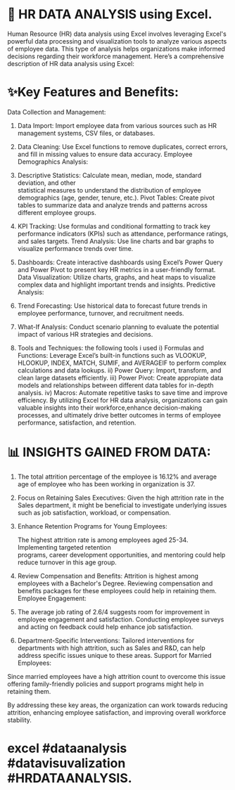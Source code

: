# 📌 HR DATA ANALYSIS  using Excel.

Human Resource (HR) data analysis using Excel involves leveraging Excel's powerful data processing and visualization tools
to analyze various aspects of employee data. This type of analysis helps organizations make 
informed decisions regarding their workforce management. Here’s a comprehensive description of HR data analysis using Excel:

# ✨Key Features and Benefits:
Data Collection and Management:

1) Data Import: Import employee data from various sources such as HR management systems, CSV files, or databases.

2) Data Cleaning: Use Excel functions to remove duplicates, correct errors, and fill in missing values to ensure data accuracy.
 Employee Demographics Analysis:

3) Descriptive Statistics: Calculate mean, median, mode, standard deviation, and other   
   statistical measures to understand the distribution of employee demographics (age, gender, tenure, etc.).
   Pivot Tables: Create pivot tables to summarize data and analyze trends and patterns across 
   different employee groups.
  

4) KPI Tracking: Use formulas and conditional formatting to track key performance indicators (KPIs) such as attendance, performance ratings, and sales targets.
   Trend Analysis: Use line charts and bar graphs to visualize performance trends over time.
5) Dashboards: Create interactive dashboards using Excel’s Power Query and Power Pivot to present key HR metrics in a user-friendly format.
   Data Visualization: Utilize charts, graphs, and heat maps to visualize complex data and highlight important trends and insights.
   Predictive Analysis:

6) Trend Forecasting: Use historical data to forecast future trends in employee performance, turnover, and recruitment needs.
7) What-If Analysis: Conduct scenario planning to evaluate the potential impact of various HR strategies and decisions.
8) Tools and Techniques:
   the following tools i used 
   i) Formulas and Functions: Leverage Excel’s built-in functions such as VLOOKUP, HLOOKUP, INDEX, MATCH, SUMIF, and AVERAGEIF to perform complex calculations and data lookups.
   ii) Power Query: Import, transform, and clean large datasets efficiently.
   iii) Power Pivot: Create appropiate data models and relationships between different data tables for in-depth analysis.
   iv) Macros: Automate repetitive tasks to save time and improve efficiency.
   By utilizing Excel for HR data analysis, organizations can gain valuable insights into their workforce,enhance decision-making processes, and ultimately drive better outcomes in terms of employee performance, satisfaction, and retention.

# 📊 INSIGHTS GAINED FROM DATA:

1) The total attrition percentage  of the employee is 16.12% and average age of employee who       has been working in organization is 37.
2) Focus on Retaining Sales Executives:
   Given the high attrition rate in the Sales department, it might be beneficial to investigate 
   underlying issues such as job satisfaction, workload, or compensation.
3) Enhance Retention Programs for Young Employees:

   The highest attrition rate is among employees aged 25-34. Implementing targeted retention    
   programs, career development opportunities, and mentoring could help reduce turnover in this age group.
   
4) Review Compensation and Benefits:
   Attrition is highest among employees with a Bachelor's Degree. Reviewing compensation and       benefits packages for these employees could help in retaining them.
   Employee Engagement:

5) The average job rating of 2.6/4 suggests room for improvement in employee engagement and 
   satisfaction. Conducting employee surveys and acting on feedback could help enhance job 
   satisfaction.

6) Department-Specific Interventions:
   Tailored interventions for departments with high attrition, such as Sales and R&D, can help     address specific issues unique to these areas.
   Support for Married Employees:

Since married employees have a high attrition count to overcome this issue  offering family-friendly policies and support programs might help in retaining them.

By addressing these key areas, the organization can work towards reducing attrition, enhancing employee satisfaction, and improving overall workforce stability.

# excel #dataanalysis #datavisuvalization #HRDATAANALYSIS.
